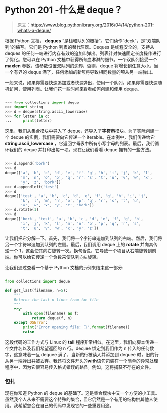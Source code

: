 # Python 201 -什么是 deque？

> 原文：<https://www.blog.pythonlibrary.org/2016/04/14/python-201-whats-a-deque/>

根据 Python 文档， **deques** “是栈和队列的概括”。它们读作“deck”，是“双端队列”的缩写。它们是 Python 列表的替代容器。Deques 是线程安全的，支持从 deques 的任何一端进行内存有效的追加和弹出。列表针对快速固定长度操作进行了优化。您可以在 Python 文档中获得所有血淋淋的细节。一个双队列接受一个 **maxlen** 参数，该参数设置双队列的边界。否则，deque 将增长到任意大小。当一个有界的 deque 满了，任何添加的新项将导致相同数量的项从另一端弹出。

一般来说，如果你需要快速追加或者快速弹出，使用一个队列。如果你需要快速随机访问，使用列表。让我们花一些时间来看看如何创建和使用 deque。

```py

>>> from collections import deque
>>> import string
>>> d = deque(string.ascii_lowercase)
>>> for letter in d:
...     print(letter)

```

这里，我们从集合模块中导入了 deque，还导入了**字符串**模块。为了实际创建一个 deque 的实例，我们需要向它传递一个 iterable。在本例中，我们传递给它 **string.ascii_lowercase** ，它返回字母表中所有小写字母的列表。最后，我们循环我们的 deque 并打印出每一项。现在让我们看看 deque 拥有的一些方法。

```py

>>> d.append('bork')
>>> d
deque(['a', 'b', 'c', 'd', 'e', 'f', 'g', 'h', 'i', 'j', 'k', 'l', 
       'm', 'n', 'o', 'p', 'q', 'r', 's', 't', 'u', 'v', 'w', 'x', 
       'y', 'z', 'bork'])
>>> d.appendleft('test')
>>> d
deque(['test', 'a', 'b', 'c', 'd', 'e', 'f', 'g', 'h', 'i', 'j', 
       'k', 'l', 'm', 'n', 'o', 'p', 'q', 'r', 's', 't', 'u', 
       'v', 'w', 'x', 'y', 'z', 'bork'])
>>> d.rotate(1)
>>> d
deque(['bork', 'test', 'a', 'b', 'c', 'd', 'e', 'f', 'g', 'h', 
       'i', 'j', 'k', 'l', 'm', 'n', 'o', 'p', 'q', 'r', 's', 
       't', 'u', 'v', 'w', 'x', 'y', 'z'])

```

让我们把它分解一下。首先，我们将一个字符串追加到队列的右端。然后，我们将另一个字符串追加到队列的左侧。最后，我们调用 deque 上的 **rotate** 并向其传递一个 1，这会使其向右旋转一次。换句话说，它导致一个项目从右端旋转到前端。你可以给它传递一个负数来使队列向左旋转。

让我们通过查看一个基于 Python 文档的示例来结束这一部分:

```py

from collections import deque

def get_last(filename, n=5):
    """
    Returns the last n lines from the file
    """
    try:
        with open(filename) as f:
            return deque(f, n)
    except OSError:
        print("Error opening file: {}".format(filename))
        raise

```

这段代码的工作方式与 Linux 的 **tail** 程序非常相似。在这里，我们向脚本传递一个文件名以及我们希望返回的 n 行。dequee 绑定到我们作为 n 传入的任何数字，这意味着一旦 dequee 满了，当新的行被读入并添加到 dequee 时，旧的行从另一端弹出并被丢弃。我还将文件开头的**with**语句包装在一个简单的异常处理程序中，因为它很容易传入格式错误的路径。例如，这将捕获不存在的文件。

### 包扎

现在你知道 Python 的 deque 的基础了。这是集合模块中又一个方便的小工具。虽然我个人从来不需要这个特殊的集合，但它仍然是一个有用的结构供其他人使用。我希望您会在自己的代码中发现它的一些重要用途。